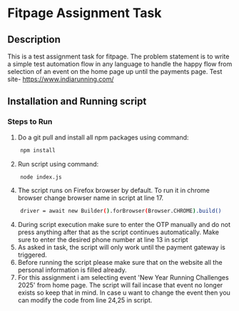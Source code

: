 # Fitpage Assignment Task

## Description
This is a test assignment task for fitpage. The problem statement is to write a simple test automation flow in any language to handle the happy flow from selection of an event on the home page up until the payments page. Test site- https://www.indiarunning.com/

## Installation and Running script
### Steps to Run
1. Do a git pull and install all npm packages using command: 
```bash
    npm install
```
2. Run script using command:
```bash
    node index.js
```
4. The script runs on Firefox browser by default. To run it in chrome browser change browser name in script at line 17.
```bash
    driver = await new Builder().forBrowser(Browser.CHROME).build()
```
4. During script execution make sure to enter the OTP manually and do not press anything after that as the script continues automatically. Make sure to enter the desired phone number at line 13 in script
5. As asked in task, the script will only work until the payment gateway is triggered.
6. Before running the script please make sure that on the website all the personal information is filled already.
7. For this assignment i am selecting event 'New Year Running Challenges 2025' from home page. The script will fail incase that event no longer exists so keep that in mind. In case u want to change the event then you can modify the code from line 24,25 in script.
